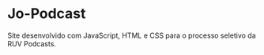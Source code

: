 # Jo-Podcast
Site desenvolvido com JavaScript, HTML e CSS para o processo seletivo da RUV Podcasts.

